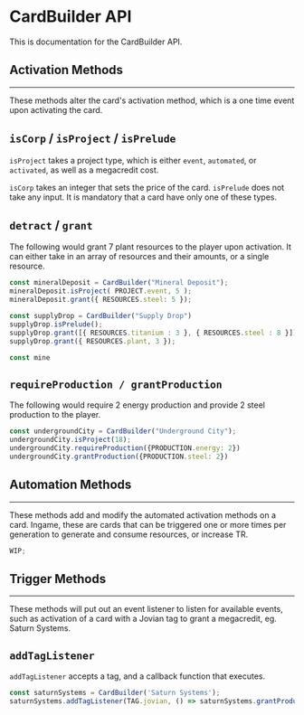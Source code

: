 # CardBuilder API

This is documentation for the CardBuilder API.

## Activation Methods

---

These methods alter the card's activation method, which is a one time event upon activating the card.

## `isCorp` / `isProject` / `isPrelude`

`isProject` takes a project type, which is either `event`, `automated`, or `activated`, as well as a megacredit cost.

`isCorp` takes an integer that sets the price of the card. `isPrelude` does not take any input. It is mandatory that a card have only one of these types.

## `detract` / `grant`

The following would grant 7 plant resources to the player upon activation. It can either take in an array of resources and their amounts, or a single resource.

```ts
const mineralDeposit = CardBuilder("Mineral Deposit");
mineralDeposit.isProject( PROJECT.event, 5 );
mineralDeposit.grant({ RESOURCES.steel: 5 });

const supplyDrop = CardBuilder("Supply Drop")
supplyDrop.isPrelude();
supplyDrop.grant([{ RESOURCES.titanium : 3 }, { RESOURCES.steel : 8 }]);
supplyDrop.grant({ RESOURCES.plant, 3 });

const mine

```

## `requireProduction / grantProduction`

The following would require 2 energy production and provide 2 steel production to the player.

```ts
const undergroundCity = CardBuilder("Underground City");
undergroundCity.isProject(18);
undergroundCity.requireProduction({PRODUCTION.energy: 2})
undergroundCity.grantProduction({PRODUCTION.steel: 2})
```

## Automation Methods

---

These methods add and modify the automated activation methods on a card. Ingame, these are cards that can be triggered one or more times per generation to generate and consume resources, or increase TR.

```ts
WIP;
```

## Trigger Methods

---

These methods will put out an event listener to listen for available events, such as activation of a card with a Jovian tag to grant a megacredit, eg. Saturn Systems.

## `addTagListener`

`addTagListener` accepts a tag, and a callback function that executes.

```ts
const saturnSystems = CardBuilder('Saturn Systems');
saturnSystems.addTagListener(TAG.jovian, () => saturnSystems.grantProduction({PRODUCTION.megaCredit: 1}));
```
